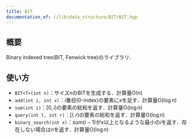 ```yaml
---
title: BIT
documentation_of: //lib/data_structure/BIT/BIT.hpp
---
```


## 概要

Binary indexed tree(BIT, Fenwick tree)のライブラリ．

## 使い方

- `BIT<T>(int n)`：サイズ$n$のBITを生成する．計算量$\mathrm{O}(n)$
- `add(int i, int x)`：$i$番目(0-index)の要素に$x$を足す．計算量$\mathrm{O}(\log n)$
- `sum(int i)`：$[0, i)$の要素の総和を返す．計算量$\mathrm{O}(\log n)$
- `query(int l, int r)`：$[l, r)$の要素の総和を返す．計算量$\mathrm{O}(\log n)$
- `binary_search(int x)`：$sum(i-1)$が$x$以上となるような最小の$i$を返す．存在しない場合は$n$を返す．計算量$\mathrm{O}(\log n)$